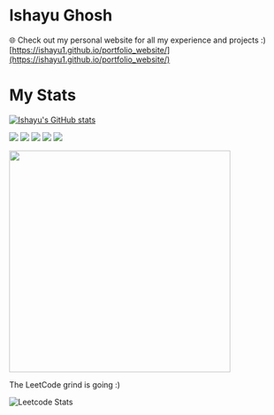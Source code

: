 # Ishayu Ghosh

🌐 Check out my personal website for all my experience and projects :) [https://ishayu1.github.io/portfolio_website/](https://ishayu1.github.io/portfolio_website/)


# My Stats

[![Ishayu's GitHub stats](https://github-readme-stats.vercel.app/api?username=Ishayu1)](https://github.com/anuraghazra/github-readme-stats)

[![](https://raw.githubusercontent.com/Ishayu1/Ishayu1/master/profile-summary-card-output/aura/0-profile-details.svg)](https://github.com/vn7n24fzkq/github-profile-summary-cards)
[![](https://raw.githubusercontent.com/Ishayu1/Ishayu1/master/profile-summary-card-output/aura/1-repos-per-language.svg)](https://github.com/vn7n24fzkq/github-profile-summary-cards) [![](https://raw.githubusercontent.com/Ishayu1/Ishayu1/master/profile-summary-card-output/aura/2-most-commit-language.svg)](https://github.com/vn7n24fzkq/github-profile-summary-cards)
[![](https://raw.githubusercontent.com/Ishayu1/Ishayu1/master/profile-summary-card-output/aura/3-stats.svg)](https://github.com/vn7n24fzkq/github-profile-summary-cards) [![](https://raw.githubusercontent.com/Ishayu1/Ishayu1/master/profile-summary-card-output/aura/4-productive-time.svg)](https://github.com/vn7n24fzkq/github-profile-summary-cards)

<img src="https://wakatime.com/share/@018e7314-a885-4655-81e2-6deb175e9f8f/cc5a9d58-f70f-4af1-aec8-7568b8bdcc51.svg" height="400"/>


The LeetCode grind is going :)

![Leetcode Stats](https://leetcard.jacoblin.cool/IshayuG)
